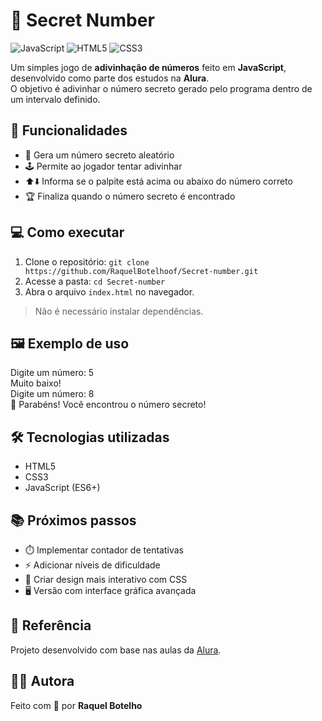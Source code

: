 # 🎲 Secret Number

![JavaScript](https://img.shields.io/badge/JavaScript-ES6-yellow) ![HTML5](https://img.shields.io/badge/HTML5-orange) ![CSS3](https://img.shields.io/badge/CSS3-blue)  

Um simples jogo de **adivinhação de números** feito em **JavaScript**, desenvolvido como parte dos estudos na **Alura**.  
O objetivo é adivinhar o número secreto gerado pelo programa dentro de um intervalo definido.  

## 🚀 Funcionalidades
- 🎯 Gera um número secreto aleatório  
- 🕹️ Permite ao jogador tentar adivinhar  
- ⬆️⬇️ Informa se o palpite está acima ou abaixo do número correto  
- 🏆 Finaliza quando o número secreto é encontrado  

## 💻 Como executar
1. Clone o repositório: `git clone https://github.com/RaquelBotelhoof/Secret-number.git`  
2. Acesse a pasta: `cd Secret-number`  
3. Abra o arquivo `index.html` no navegador.  
> Não é necessário instalar dependências.  

## 🖼️ Exemplo de uso
Digite um número: 5  
Muito baixo!  
Digite um número: 8  
🎉 Parabéns! Você encontrou o número secreto!  

## 🛠️ Tecnologias utilizadas
- HTML5  
- CSS3  
- JavaScript (ES6+)  

## 📚 Próximos passos
- ⏱️ Implementar contador de tentativas  
- ⚡ Adicionar níveis de dificuldade  
- 🎨 Criar design mais interativo com CSS  
- 🖥️ Versão com interface gráfica avançada  

## 📖 Referência
Projeto desenvolvido com base nas aulas da [Alura](https://www.alura.com.br/).  

## 👩‍💻 Autora
Feito com 💜 por **Raquel Botelho**  
